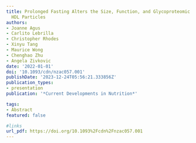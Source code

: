 ```yaml
---
title: Prolonged Fasting Alters the Size, Function, and Glycoproteomic Profile of
  HDL Particles
authors:
- Joanne Agus
- Carlito Lebrilla
- Christopher Rhodes
- Xinyu Tang
- Maurice Wong
- Chenghao Zhu
- Angela Zivkovic
date: '2022-01-01'
doi: '10.1093/cdn/nzac057.001'
publishDate: '2023-12-24T05:56:21.333856Z'
publication_types:
- presentation
publication: '*Current Developments in Nutrition*'

tags:
- Abstract
featured: false

#links
url_pdf: https://doi.org/10.1093%2Fcdn%2Fnzac057.001
---
```

